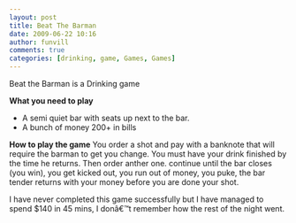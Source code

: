 ```yaml
---
layout: post
title: Beat The Barman
date: 2009-06-22 10:16
author: funvill
comments: true
categories: [drinking, game, Games, Games]
---
```

Beat the Barman is a Drinking game

<strong>What you need to play</strong>
<ul>
	<li>A semi quiet bar with seats up next to the bar.</li>
	<li>A bunch of money 200+ in bills</li>
</ul>
<strong>How to play the game</strong>
You order a shot and pay with a banknote that will require the barman to get you change. You must have your drink finished by the time he returns. Then order anther one. continue until the bar closes (you win), you get kicked out, you run out of money, you puke, the bar tender returns with your money before you are done your shot.

I have never completed this game successfully but I have managed to spend $140 in 45 mins, I donâ€™t remember how the rest of the night went.
